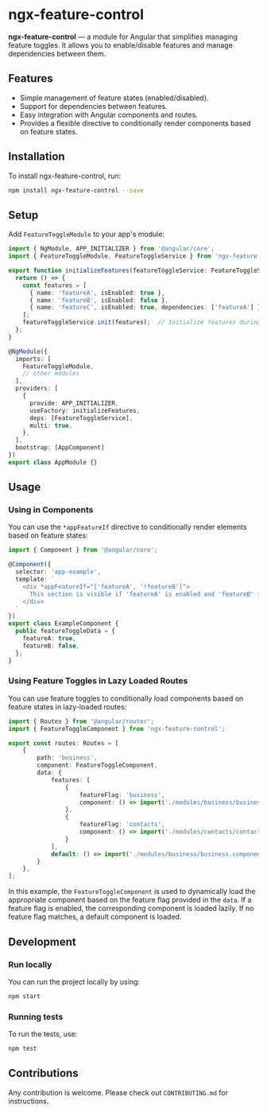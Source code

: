 
# ngx-feature-control

**ngx-feature-control** — a module for Angular that simplifies managing feature toggles. It allows you to enable/disable features and manage dependencies between them.

## Features

- Simple management of feature states (enabled/disabled).
- Support for dependencies between features.
- Easy integration with Angular components and routes.
- Provides a flexible directive to conditionally render components based on feature states.

## Installation

To install ngx-feature-control, run:

```bash
npm install ngx-feature-control --save
```

## Setup

Add `FeatureToggleModule` to your app's module:

```typescript
import { NgModule, APP_INITIALIZER } from '@angular/core';
import { FeatureToggleModule, FeatureToggleService } from 'ngx-feature-control';

export function initializeFeatures(featureToggleService: FeatureToggleService) {
  return () => {
    const features = [
      { name: 'featureA', isEnabled: true },
      { name: 'featureB', isEnabled: false },
      { name: 'featureC', isEnabled: true, dependencies: ['featureA'] }
    ];
    featureToggleService.init(features);  // Initialize features during app startup
  };
}

@NgModule({
  imports: [
    FeatureToggleModule,
    // other modules
  ],
  providers: [
    {
      provide: APP_INITIALIZER,
      useFactory: initializeFeatures,
      deps: [FeatureToggleService],
      multi: true,
    },
  ],
  bootstrap: [AppComponent]
})
export class AppModule {}
```

## Usage

### Using in Components

You can use the `*appFeatureIf` directive to conditionally render elements based on feature states:

```typescript
import { Component } from '@angular/core';

@Component({
  selector: 'app-example',
  template: `
    <div *appFeatureIf="['featureA', '!featureB']">
      This section is visible if 'featureA' is enabled and 'featureB' is disabled.
    </div>
  `
})
export class ExampleComponent {
  public featureToggleData = {
    featureA: true,
    featureB: false,
  };
}
```

### Using Feature Toggles in Lazy Loaded Routes

You can use feature toggles to conditionally load components based on feature states in lazy-loaded routes:

```typescript
import { Routes } from '@angular/router';
import { FeatureToggleComponent } from 'ngx-feature-control';

export const routes: Routes = [
    {
        path: 'business',
        component: FeatureToggleComponent,
        data: {
            features: [
                {
                    featureFlag: 'business',
                    component: () => import('./modules/business/business.component').then(m => m.BusinessComponent),
                },
                {
                    featureFlag: 'contacts',
                    component: () => import('./modules/contacts/contacts.component').then(m => m.ContactsComponent),
                }
            ],
            default: () => import('./modules/business/business.component').then(m => m.BusinessComponent),
        }
    },
];
```

In this example, the `FeatureToggleComponent` is used to dynamically load the appropriate component based on the feature flag provided in the `data`. If a feature flag is enabled, the corresponding component is loaded lazily. If no feature flag matches, a default component is loaded.

## Development

### Run locally

You can run the project locally by using:

```bash
npm start
```

### Running tests

To run the tests, use:

```bash
npm test
```

## Contributions

Any contribution is welcome. Please check out `CONTRIBUTING.md` for instructions.
